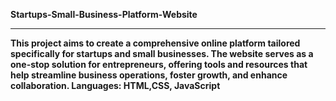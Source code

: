 <b> Startups-Small-Business-Platform-Website <b> <hr>

This project aims to create a comprehensive online platform tailored specifically for startups and small businesses. The website serves as a one-stop solution for entrepreneurs, offering tools and resources that help streamline business operations, foster growth, and enhance collaboration.
Languages: HTML,CSS, JavaScript
